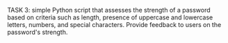 

TASK 3:
simple Python script that assesses the strength of a password based on criteria such as length, presence of uppercase and lowercase letters, numbers, and special characters. Provide feedback to users on the password's strength.
